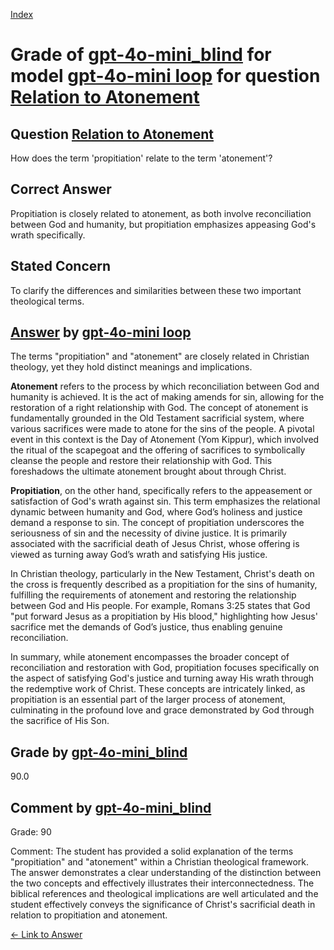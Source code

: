 
[Index](../../../../index.md)
# Grade of [gpt-4o-mini_blind](../../../grading_models/gpt-4o-mini_blind.md) for model [gpt-4o-mini loop](../../../answering_models/gpt-4o-mini_loop.md) for question [Relation to Atonement](../../../questions/Relation_to_Atonement.md)

## Question [Relation to Atonement](../../../questions/Relation_to_Atonement.md)
How does the term 'propitiation' relate to the term 'atonement'?

## Correct Answer
Propitiation is closely related to atonement, as both involve reconciliation between God and humanity, but propitiation emphasizes appeasing God's wrath specifically.

## Stated Concern
To clarify the differences and similarities between these two important theological terms.

## [Answer](../Relation_to_Atonement.md) by [gpt-4o-mini loop](../../../answering_models/gpt-4o-mini_loop.md)
The terms "propitiation" and "atonement" are closely related in Christian theology, yet they hold distinct meanings and implications.

**Atonement** refers to the process by which reconciliation between God and humanity is achieved. It is the act of making amends for sin, allowing for the restoration of a right relationship with God. The concept of atonement is fundamentally grounded in the Old Testament sacrificial system, where various sacrifices were made to atone for the sins of the people. A pivotal event in this context is the Day of Atonement (Yom Kippur), which involved the ritual of the scapegoat and the offering of sacrifices to symbolically cleanse the people and restore their relationship with God. This foreshadows the ultimate atonement brought about through Christ.

**Propitiation**, on the other hand, specifically refers to the appeasement or satisfaction of God's wrath against sin. This term emphasizes the relational dynamic between humanity and God, where God’s holiness and justice demand a response to sin. The concept of propitiation underscores the seriousness of sin and the necessity of divine justice. It is primarily associated with the sacrificial death of Jesus Christ, whose offering is viewed as turning away God’s wrath and satisfying His justice.

In Christian theology, particularly in the New Testament, Christ's death on the cross is frequently described as a propitiation for the sins of humanity, fulfilling the requirements of atonement and restoring the relationship between God and His people. For example, Romans 3:25 states that God "put forward Jesus as a propitiation by His blood," highlighting how Jesus' sacrifice met the demands of God’s justice, thus enabling genuine reconciliation.

In summary, while atonement encompasses the broader concept of reconciliation and restoration with God, propitiation focuses specifically on the aspect of satisfying God's justice and turning away His wrath through the redemptive work of Christ. These concepts are intricately linked, as propitiation is an essential part of the larger process of atonement, culminating in the profound love and grace demonstrated by God through the sacrifice of His Son.

## Grade by [gpt-4o-mini_blind](../../../grading_models/gpt-4o-mini_blind.md)
90.0

## Comment by [gpt-4o-mini_blind](../../../grading_models/gpt-4o-mini_blind.md)
Grade: 90

Comment: The student has provided a solid explanation of the terms "propitiation" and "atonement" within a Christian theological framework. The answer demonstrates a clear understanding of the distinction between the two concepts and effectively illustrates their interconnectedness. The biblical references and theological implications are well articulated and the student effectively conveys the significance of Christ's sacrificial death in relation to propitiation and atonement. 

[&lt;- Link to Answer](../Relation_to_Atonement.md)
